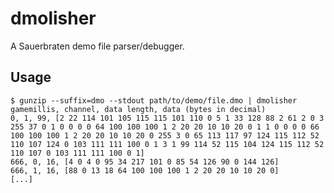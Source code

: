 # dmolisher

A Sauerbraten demo file parser/debugger.

## Usage

    $ gunzip --suffix=dmo --stdout path/to/demo/file.dmo | dmolisher
    gamemillis, channel, data length, data (bytes in decimal)
    0, 1, 99, [2 22 114 101 105 115 115 101 110 0 5 1 33 128 88 2 61 2 0 3 255 37 0 1 0 0 0 0 64 100 100 100 1 2 20 20 10 10 20 0 1 1 0 0 0 0 66 100 100 100 1 2 20 20 10 10 20 0 255 3 0 65 113 117 97 124 115 112 52 110 107 124 0 103 111 111 100 0 1 3 1 99 114 52 115 104 124 115 112 52 110 107 0 103 111 111 100 0 1]
    666, 0, 16, [4 0 4 0 95 34 217 101 0 85 54 126 90 0 144 126]
    666, 1, 16, [88 0 13 18 64 100 100 100 1 2 20 20 10 10 20 0]
    [...]